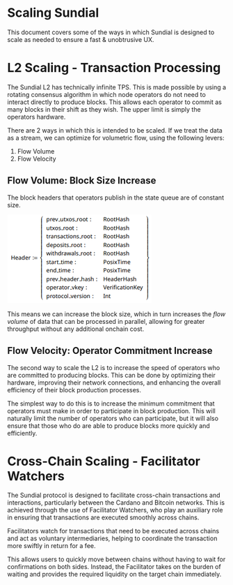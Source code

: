 # Scaling Sundial

This document covers some of the ways in which Sundial is designed to scale as needed to ensure a fast & unobtrusive UX.

# L2 Scaling - Transaction Processing

The Sundial L2 has technically infinite TPS. This is made possible by using a rotating consensus algorithm in which node operators do not need to interact directly to produce blocks. This allows each operator to commit as many blocks in their shift as they wish. The upper limit is simply the operators hardware.

There are 2 ways in which this is intended to be scaled. If we treat the data as a stream, we can optimize for volumetric flow, using the following levers:

1. Flow Volume
2. Flow Velocity

## Flow Volume: Block Size Increase

The block headers that operators publish in the state queue are of constant size.

![Block Header](blockheader.png)

This means we can increase the block size, which in turn increases the _flow volume_ of data that can be processed in parallel, allowing for greater throughput without any additional onchain cost.

## Flow Velocity: Operator Commitment Increase

The second way to scale the L2 is to increase the speed of operators who are committed to producing blocks. This can be done by optimizing their hardware, improving their network connections, and enhancing the overall efficiency of their block production processes.

The simplest way to do this is to increase the minimum commitment that operators must make in order to participate in block production. This will naturally limit the number of operators who can participate, but it will also ensure that those who do are able to produce blocks more quickly and efficiently.

# Cross-Chain Scaling - Facilitator Watchers

The Sundial protocol is designed to facilitate cross-chain transactions and interactions, particularly between the Cardano and Bitcoin networks. This is achieved through the use of Facilitator Watchers, who play an auxiliary role in ensuring that transactions are executed smoothly across chains.

Facilitators watch for transactions that need to be executed across chains and act as voluntary intermediaries, helping to coordinate the transaction more swiftly in return for a fee.

This allows users to quickly move between chains without having to wait for confirmations on both sides. Instead, the Facilitator takes on the burden of waiting and provides the required liquidity on the target chain immediately.
